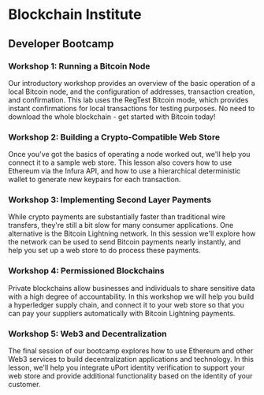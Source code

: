 # Blockchain Institute 

## Developer Bootcamp

### Workshop 1: Running a Bitcoin Node
Our introductory workshop provides an overview of the basic operation of a local Bitcoin node, and the configuration of addresses, transaction creation, and confirmation. This lab uses the RegTest Bitcoin mode, which provides instant confirmations for local transactions for testing purposes. No need to download the whole blockchain - get started with Bitcoin today!

### Workshop 2: Building a Crypto-Compatible Web Store
Once you've got the basics of operating a node worked out, we'll help you connect it to a sample web store. This lesson also covers how to use Ethereum via the Infura API, and how to use a hierarchical deterministic wallet to generate new keypairs for each transaction. 

### Workshop 3: Implementing Second Layer Payments
While crypto payments are substantially faster than traditional wire transfers, they're still a bit slow for many consumer applications. One alternative is the Bitcoin Lightning network. In this session we'll explore how the network can be used to send Bitcoin payments nearly instantly, and help you set up a web store to do process these payments. 

### Workshop 4: Permissioned Blockchains
Private blockchains allow businesses and individuals to share sensitive data with a high degree of accountability. In this workshop we will help you build a hyperledger supply chain, and connect it to your web store so that you can pay your suppliers automatically with Bitcoin Lightning payments. 

### Workshop 5: Web3 and Decentralization
The final session of our bootcamp explores how to use Ethereum and other Web3 services to build decentralization applications and technology. In this lesson, we'll help you integrate uPort identity verification to support your web store and provide additional functionality based on the identity of your customer. 